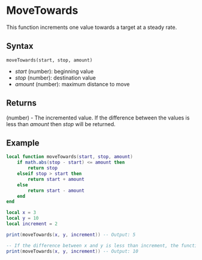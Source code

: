 # MoveTowards

This function increments one value towards a target at a steady rate.

## Syntax

`moveTowards(start, stop, amount)`

- *start* (number): beginning value
- *stop* (number): destination value
- *amount* (number): maximum distance to move

## Returns

(number) - The incremented value. If the difference between the values is less than *amount* then *stop* will be returned.

## Example

```lua
local function moveTowards(start, stop, amount)
    if math.abs(stop - start) <= amount then
        return stop
    elseif stop > start then
        return start + amount
    else
        return start - amount
    end
end

local x = 3
local y = 10
local increment = 2

print(moveTowards(x, y, increment)) -- Output: 5

-- If the difference between x and y is less than increment, the function will return y.
print(moveTowards(x, y, increment)) -- Output: 10
```